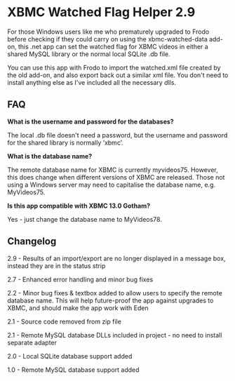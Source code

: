 # XBMC Watched Flag Helper 2.9 #

For those Windows users like me who prematurely upgraded to Frodo before checking if they could carry on using the xbmc-watched-data add-on, this .net app can set the watched flag for XBMC videos in either a shared MySQL library or the normal local SQLite .db file.

You can use this app with Frodo to import the watched.xml file created by the old add-on, and also export back out a similar xml file.  You don't need to install anything else as I've included all the necessary dlls.

## FAQ ##

**What is the username and password for the databases?**

The local .db file doesn't need a password, but the username and password for the shared library is normally ‘xbmc’.


**What is the database name?**

The remote database name for XBMC is currently myvideos75.  However, this does change when different versions of XBMC are released.  Those not using a Windows server may need to capitalise the database name, e.g. MyVideos75.


**Is this app compatible with XBMC 13.0 Gotham?**

Yes - just change the database name to MyVideos78.


## Changelog ##
2.9 - Results of an import/export are no longer displayed in a message box, instead they are in the status strip

2.7 - Enhanced error handling and minor bug fixes

2.2 - Minor bug fixes & textbox added to allow users to specify the remote database name.  This will help future-proof the app against upgrades to XBMC, and should make the app work with Eden

2.1 - Source code removed from zip file

2.1 - Remote MySQL database DLLs included in project - no need to install separate adapter

2.0 - Local SQLite database support added

1.0 - Remote MySQL database support added